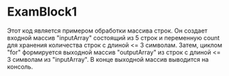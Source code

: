 ﻿# ExamBlock1

Этот код является примером обработки массива строк. Он создает входной массив "inputArray" состоящий из 5 строк и переменную count для хранения количества строк с длиной <= 3 символам. Затем, циклом "for" формируется выходной массив "outputArray" из строк с длиной <= 3 символам из "inputArray". В конце выходной массив выводится на консоль.
